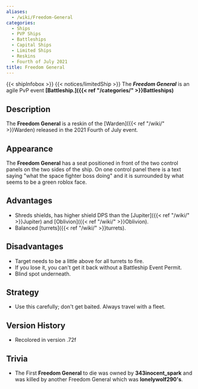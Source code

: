 ```yaml
---
aliases:
  - /wiki/Freedom-General
categories:
  - Ships
  - PVP Ships
  - Battleships
  - Capital Ships
  - Limited Ships
  - Reskins
  - Fourth of July 2021
title: Freedom General
---
```


{{< shipInfobox >}} {{< notices/limitedShip >}} The **_Freedom General_** is an agile PvP event **[Battleship.]({{< ref "/categories/" >}}Battleships)**

## Description

The **Freedom General** is a reskin of the [Warden]({{< ref "/wiki/" >}}Warden) released in the 2021 Fourth of July event.

## Appearance

The **Freedom General** has a seat positioned in front of the two control panels on the two sides of the ship. On one control panel there is a text saying "what the space fighter boss doing" and it is surrounded by what seems to be a green roblox face.

## Advantages

- Shreds shields, has higher shield DPS than the [Jupiter]({{< ref "/wiki/" >}}Jupiter) and [Oblivion]({{< ref "/wiki/" >}}Oblivion).
- Balanced [turrets]({{< ref "/wiki/" >}}turrets).

## Disadvantages

- Target needs to be a little above for all turrets to fire.
- If you lose it, you can't get it back without a Battleship Event Permit.
- Blind spot underneath.

## Strategy

- Use this carefully; don't get baited. Always travel with a fleet.

## Version History

- Recolored in version .72f

## Trivia

- The First **Freedom General** to die was owned by **343inocent_spark** and was killed by another Freedom General which was **lonelywolf290's**.
